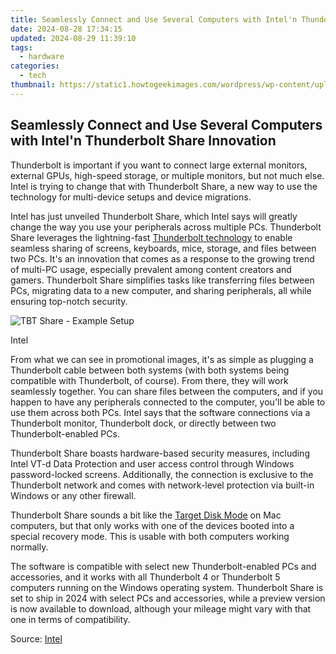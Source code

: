 ```yaml
---
title: Seamlessly Connect and Use Several Computers with Intel'n Thunderbolt Share Innovation
date: 2024-08-28 17:34:15
updated: 2024-08-29 11:39:10
tags:
  - hardware
categories:
  - tech
thumbnail: https://static1.howtogeekimages.com/wordpress/wp-content/uploads/2024/05/tbt-share-hero.jpg
---
```


## Seamlessly Connect and Use Several Computers with Intel'n Thunderbolt Share Innovation

Thunderbolt is important if you want to connect large external monitors, external GPUs, high-speed storage, or multiple monitors, but not much else. Intel is trying to change that with Thunderbolt Share, a new way to use the technology for multi-device setups and device migrations.

 Intel has just unveiled Thunderbolt Share, which Intel says will greatly change the way you use your peripherals across multiple PCs. Thunderbolt Share leverages the lightning-fast [Thunderbolt technology](https://buynow-help.techidaily.com/the-definitive-guide-to-the-elite-samsung-galaxy-tab-s7plus-and-its-unmatched-android-performance/) to enable seamless sharing of screens, keyboards, mice, storage, and files between two PCs. It's an innovation that comes as a response to the growing trend of multi-PC usage, especially prevalent among content creators and gamers. Thunderbolt Share simplifies tasks like transferring files between PCs, migrating data to a new computer, and sharing peripherals, all while ensuring top-notch security.

![TBT Share - Example Setup](https://static1.howtogeekimages.com/wordpress/wp-content/uploads/2024/05/tbt-share-example-setup.png) 

Intel

 From what we can see in promotional images, it's as simple as plugging a Thunderbolt cable between both systems (with both systems being compatible with Thunderbolt, of course). From there, they will work seamlessly together. You can share files between the computers, and if you happen to have any peripherals connected to the computer, you'll be able to use them across both PCs. Intel says that the software connections via a Thunderbolt monitor, Thunderbolt dock, or directly between two Thunderbolt-enabled PCs.

 Thunderbolt Share boasts hardware-based security measures, including Intel VT-d Data Protection and user access control through Windows password-locked screens. Additionally, the connection is exclusive to the Thunderbolt network and comes with network-level protection via built-in Windows or any other firewall.

 Thunderbolt Share sounds a bit like the [Target Disk Mode](https://support.apple.com/guide/mac-help/transfer-files-mac-computers-target-disk-mode-mchlp1443/mac) on Mac computers, but that only works with one of the devices booted into a special recovery mode. This is usable with both computers working normally.

 The software is compatible with select new Thunderbolt-enabled PCs and accessories, and it works with all Thunderbolt 4 or Thunderbolt 5 computers running on the Windows operating system. Thunderbolt Share is set to ship in 2024 with select PCs and accessories, while a preview version is now available to download, although your mileage might vary with that one in terms of compatibility.

 Source: [Intel](https://www.intel.com/content/www/us/en/newsroom/news/intel-unlocks-ultra-fast-pc-to-pc-with-thunderbolt-share.html)

<ins class="adsbygoogle"
     style="display:block"
     data-ad-format="autorelaxed"
     data-ad-client="ca-pub-7571918770474297"
     data-ad-slot="1223367746"></ins>



<ins class="adsbygoogle"
     style="display:block"
     data-ad-client="ca-pub-7571918770474297"
     data-ad-slot="8358498916"
     data-ad-format="auto"
     data-full-width-responsive="true"></ins>
